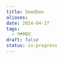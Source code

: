 ```yaml
---
title: Seedbox
aliases: 
date: 2024-04-27
tags:
  - 🗺️MOC
draft: false
status: in-progress
---
```


